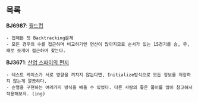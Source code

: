 목록
-----

**BJ6987**: [월드컵](https://www.acmicpc.net/problem/6987)
```
- 접해본 첫 Backtracking문제
- 모든 경우의 수를 접근하며 비교하기엔 연산이 많아지므로 순서가 있는 15경기를 승, 무, 패로 쪼개어 접근하며 찾는다.
```

**BJ3671**: [산업 스파이의 편지](https://www.acmicpc.net/problem/3671)
```
- 테스트 케이스가 서로 영향을 끼치지 않는다면, Initialize방식으로 모든 정보를 저장하지 않는게 깔끔하다.
- 순열을 구현하는 여러가지 방식을 배울 수 있었다. 다른 사람의 좋은 풀이를 많이 참고해서 적용해보자. (ing)
```
